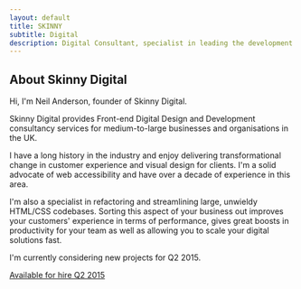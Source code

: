 ```yaml
---
layout: default
title: SKINNY
subtitle: Digital
description: Digital Consultant, specialist in leading the development of large-scale, modular HTML and CSS architectures for medium to large businesses and organisations. Available for hire Q2 2015.
---
```


<!--- Neil Anderson Digital
==================== -->


About Skinny Digital
---------------------

Hi, I'm Neil Anderson, founder of Skinny Digital.

Skinny Digital provides Front-end Digital Design and Development consultancy services for medium-to-large businesses and organisations in the UK. 

I have a long history in the industry and enjoy delivering transformational change in customer experience and visual design for clients. I'm a solid advocate of web accessibility and have over a decade of experience in this area. 

I'm also a specialist in refactoring and streamlining large, unwieldy HTML/CSS codebases. Sorting this aspect of your business out improves your customers' experience in terms of performance, gives great boosts in productivity for your team as well as allowing you to scale your digital solutions fast.

I'm currently considering new projects for Q2 2015.

<!---### Header 3-->

<a href="mailto:neil@skinnydigital.co">Available for hire Q2 2015</a>

